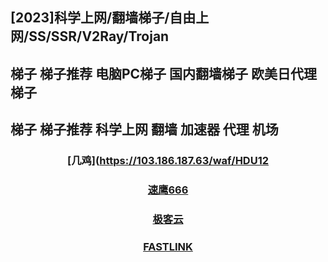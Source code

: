 ## [2023]科学上网/翻墙梯子/自由上网/SS/SSR/V2Ray/Trojan  
## 梯子 梯子推荐 电脑PC梯子 国内翻墙梯子 欧美日代理梯子  
## 梯子 梯子推荐 科学上网 翻墙 加速器 代理 机场  

### <center> [几鸡](https://103.186.187.63/waf/HDU12
### <center> [速鹰666](https://suying82.com/auth/register?code=dF7y) 
### <center> [极客云](https://jike251.xyz/auth/register?code=DOYt) 
### <center> [FASTLINK](https://v01.fl-aff.com/auth/register?code=A1vi) 


<!-- ### <center> [奇の旅](https://www.q1travel.cloud/aff.php?aff=5290)
### <center> [1UPS.TOP](https://1ups.top/register?aff=156357)
### [https://mojie.cyou](https://mojie.cyou/#/register?code=bwiAOBZQ
### [https://www.paopao.dog](https://www.paopao.dog/#/register?code=0d4OB2HG
### [https://keko.club](https://keko.club/#/register?code=73xyhM2X
 -->

